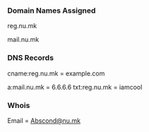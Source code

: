 ### Domain Names Assigned

reg.nu.mk

mail.nu.mk
### DNS Records

cname:reg.nu.mk = example.com

a:mail.nu.mk = 6.6.6.6
txt:reg.nu.mk = iamcool
### Whois

Email = Abscond@nu.mk





